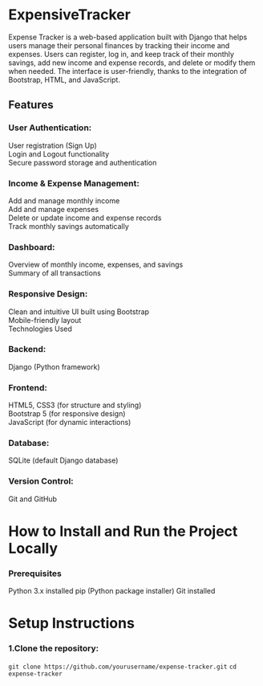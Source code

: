 # ExpensiveTracker

Expense Tracker is a web-based application built with Django that helps users manage their personal finances by tracking their income and expenses. Users can register, log in, and keep track of their monthly savings, add new income and expense records, and delete or modify them when needed. The interface is user-friendly, thanks to the integration of Bootstrap, HTML, and JavaScript.

## Features
### User Authentication:
User registration (Sign Up)<br>
Login and Logout functionality<br>
Secure password storage and authentication<br>
### Income & Expense Management:
Add and manage monthly income<br>
Add and manage expenses<br>
Delete or update income and expense records<br>
Track monthly savings automatically<br>
### Dashboard:
Overview of monthly income, expenses, and savings<br>
Summary of all transactions
### Responsive Design:
Clean and intuitive UI built using Bootstrap<br>
Mobile-friendly layout<br>
Technologies Used<br>
### Backend:
Django (Python framework)
### Frontend:
HTML5, CSS3 (for structure and styling)<br>
Bootstrap 5 (for responsive design)<br>
JavaScript (for dynamic interactions)<br>
### Database:
SQLite (default Django database)
### Version Control:
Git and GitHub

# How to Install and Run the Project Locally
### Prerequisites
Python 3.x installed
pip (Python package installer)
Git installed
# Setup Instructions
### 1.Clone the repository:
   ```git clone https://github.com/yourusername/expense-tracker.git```
   ```cd expense-tracker```

  
